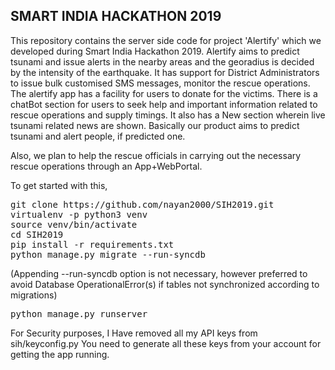 ## SMART INDIA HACKATHON 2019

This repository contains the server side code for project 'Alertify' which we developed during Smart India Hackathon 2019. Alertify aims to predict tsunami and issue alerts in the nearby areas and the georadius is decided by the intensity of the earthquake. It has support for District Administrators to issue bulk customised SMS messages, monitor the rescue operations. The alertify app has a facility for users to donate for the victims. There is a chatBot section for users to seek help and important information related to rescue operations and supply timings. It also has a New section wherein live tsunami related news are shown.
Basically our product aims to predict tsunami and alert people, if predicted one.


Also, we plan to help the rescue officials in carrying out the necessary rescue operations through an App+WebPortal.

To get started with this,
<pre>
git clone https://github.com/nayan2000/SIH2019.git
virtualenv -p python3 venv
source venv/bin/activate
cd SIH2019
pip install -r requirements.txt
python manage.py migrate --run-syncdb 
</pre>
(Appending --run-syncdb option is not necessary, however preferred to 
avoid Database OperationalError(s) if tables not synchronized according to migrations)
<pre>
python manage.py runserver
</pre>

For Security purposes, I Have removed all my API keys from sih/keyconfig.py
You need to generate all these keys from your account for getting the app running.
